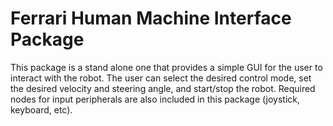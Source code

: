 # Ferrari Human Machine Interface Package

This package is a stand alone one that provides a simple GUI for the user to interact with the robot. The user can select the desired control mode, set the desired velocity and steering angle, and start/stop the robot.
Required nodes for input peripherals are also included in this package (joystick, keyboard, etc).
